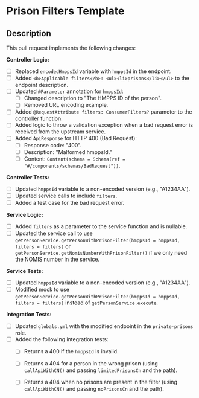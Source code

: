 # Prison Filters Template

## Description

This pull request implements the following changes:

**Controller Logic:**

- [ ] Replaced `encodedHmppsId` variable with `hmppsId` in the endpoint.
- [ ] Added `<b>Applicable filters</b>: <ul><li>prisons</li></ul>` to the endpoint description.
- [ ] Updated `@Parameter` annotation for `hmppsId`:
  - [ ] Changed description to "The HMPPS ID of the person".
  - [ ] Removed URL encoding example.
- [ ] Added `@RequestAttribute filters: ConsumerFilters?` parameter to the controller function.
- [ ] Added logic to throw a validation exception when a bad request error is received from the upstream service.
- [ ] Added `ApiResponse` for HTTP 400 (Bad Request):
  - [ ] Response code: "400".
  - [ ] Description: "Malformed hmppsId."
  - [ ] Content: `Content(schema = Schema(ref = "#/components/schemas/BadRequest"))`.

**Controller Tests:**

- [ ] Updated `hmppsId` variable to a non-encoded version (e.g., "A1234AA").
- [ ] Updated service calls to include `filters`.
- [ ] Added a test case for the bad request error.

**Service Logic:**

- [ ] Added `filters` as a parameter to the service function and is nullable.
- [ ] Updated the service call to use `getPersonService.getPersonWithPrisonFilter(hmppsId = hmppsId, filters = filters)` or `getPersonService.getNomisNumberWithPrisonFilter()` if we only need the NOMIS number in the service.

**Service Tests:**

- [ ] Updated `hmppsId` variable to a non-encoded version (e.g., "A1234AA").
- [ ] Modified mock to use `getPersonService.getPersonWithPrisonFilter(hmppsId = hmppsId, filters = filters)` instead of `getPersonService.execute`.

**Integration Tests:**

- [ ] Updated `globals.yml` with the modified endpoint in the `private-prisons` role.
- [ ] Added the following integration tests:
  - [ ] Returns a 400 if the `hmppsId` is invalid.
  - [ ] Returns a 404 for a person in the wrong prison (using `callApiWithCN()` and passing `limitedPrisonsCn` and the path).
  - [ ] Returns a 404 when no prisons are present in the filter (using `callApiWithCN()` and passing `noPrisonsCn` and the path).

